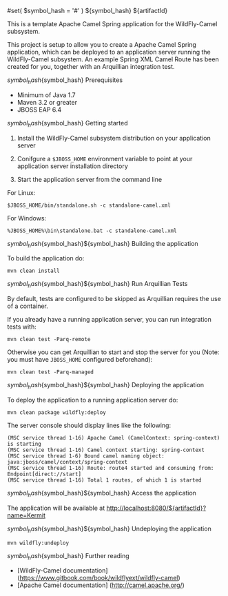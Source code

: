 #set( $symbol_hash = '#' )
${symbol_hash} ${artifactId}

This is a template Apache Camel Spring application for the WildFly-Camel subsystem. 

This project is setup to allow you to create a Apache Camel Spring application, which can be deployed to an application
server running the WildFly-Camel subsystem. An example Spring XML Camel Route has been created for you, together with an Arquillian
integration test.

${symbol_hash}${symbol_hash} Prerequisites

* Minimum of Java 1.7
* Maven 3.2 or greater
* JBOSS EAP 6.4

${symbol_hash}${symbol_hash} Getting started

1. Install the WildFly-Camel subsystem distribution on your application server

2. Conifgure a `$JBOSS_HOME` environment variable to point at your application server installation directory

3. Start the application server from the command line

For Linux:

`$JBOSS_HOME/bin/standalone.sh -c standalone-camel.xml`

For Windows:

`%JBOSS_HOME%\bin\standalone.bat -c standalone-camel.xml`

${symbol_hash}${symbol_hash}${symbol_hash} Building the application

To build the application do:

`mvn clean install`

${symbol_hash}${symbol_hash}${symbol_hash} Run Arquillian Tests
    
By default, tests are configured to be skipped as Arquillian requires the use of a container.

If you already have a running application server, you can run integration tests with:

`mvn clean test -Parq-remote`

Otherwise you can get Arquillian to start and stop the server for you (Note: you must have `JBOSS_HOME` configured beforehand):

`mvn clean test -Parq-managed`

${symbol_hash}${symbol_hash}${symbol_hash} Deploying the application

To deploy the application to a running application server do:

`mvn clean package wildfly:deploy` 

The server console should display lines like the following:

```
(MSC service thread 1-16) Apache Camel (CamelContext: spring-context) is starting
(MSC service thread 1-16) Camel context starting: spring-context
(MSC service thread 1-6) Bound camel naming object: java:jboss/camel/context/spring-context
(MSC service thread 1-16) Route: route4 started and consuming from: Endpoint[direct://start]
(MSC service thread 1-16) Total 1 routes, of which 1 is started
```

${symbol_hash}${symbol_hash}${symbol_hash} Access the application

The application will be available at <http://localhost:8080/${artifactId}?name=Kermit>

${symbol_hash}${symbol_hash}${symbol_hash} Undeploying the application

`mvn wildfly:undeploy`

${symbol_hash}${symbol_hash} Further reading

* [WildFly-Camel documentation] (https://www.gitbook.com/book/wildflyext/wildfly-camel)
* [Apache Camel documentation] (http://camel.apache.org/)
